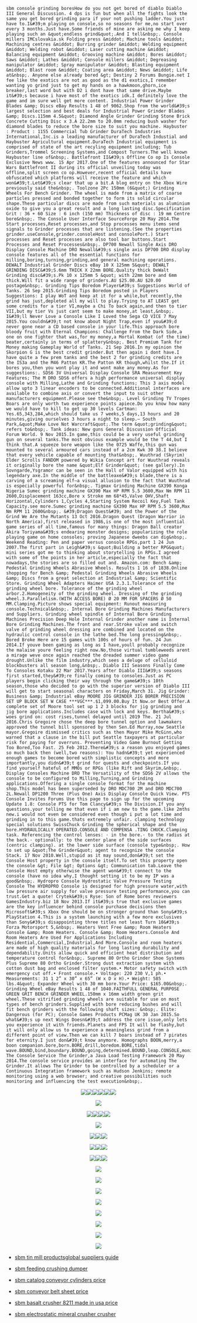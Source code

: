 
```
sbm console grinding boresHow do you not get bored of diablo Diablo III General Discussion. 4 dps is fun but when all the fights look the same you get bored grinding para if your not pushing ladder.You just have to.I&#39;m playing on console,so no seasons for me,no start over every 3 months.Just have.Some friends of mine are asking me why I keep playing such an &quot;endless grind&quot;.And I tell&nbsp;. Console millers IMCslovakia.sk Folding press &middot; Machine tools &middot; Machining centres &middot; Burring grinder &middot; Welding equipment &middot; Welding robot &middot; Laser cutting machine &middot; Balancing equipment &middot; Grooving machine &middot; Bores &middot; Saws &middot; Lathes &middot; Console millers &middot; Degreasing manipulator &middot; Spray manipulator &middot; Blasting equipment &middot; Blast room &middot; Coating area &middot; News &middot; Life at&nbsp;. Anyone else already bored &gt; Destiny 2 Forums Bungie.net I fee like the exotics are not as good as the d1 exotics,I remember wanting yo grind just to get my hands on a hawkmoon,ghorn,ice breaker,last word but with D2 i dont have that same drive.Maybe it&#39;s because i have most of the exotics idk.I definitely love the game and im sure well get more content. Industrial Power Grinder Blades &amp; Discs eBay Results 1 48 of 9062.Shop from the world&#39;s largest selection and best deals for Industrial Power Grinder Blades &amp; Discs.115mm 4.5&quot; Diamond Angle Grinder Grinding Stone Brick Concrete Cutting Disc x 3.A 22.2mm to 20.0mm reducing bush washer for diamond blades to reduce the bore size to suit you machine. Haybuster : Product : 1155 Commercial Tub Grinder DuraTech Industries International,Inc.is a leading manufacturer of DuraTech Industial and Haybuster Agricultural equipment.DuraTech Industrial equipment is comprised of state of the art recyling equipment including; Tub Grinders,Trommel Screening Systems,and Compost Turners.The well known Haybuster line of&nbsp;. Battlefront II&#39;s Offline Co op Is Console Exclusive News www. 15 Apr 2017.One of the features announced for Star Wars Battlefront II during its official unveiling today was offline,split screen co op.However,recent official details have obfuscated which platforms will receive the feature and which won&#39;t.Let&#39;s clear that up a bit.A blog entry on the Xbox Wire previously said the&nbsp;. Toolzone 2Pc 150mm (6&quot;) Grinding Wheels For Bench Grinder. The wheel is made from a matrix of coarse particles pressed and bonded together to form its solid circular shape.These particular discs are made from such materials as aluminium oxide to give you a great result and a long lasting disc.Specification Grit : 36 + 60 Size : 6 inch (150 mm) Thickness of disc : 19 mm Centre bore&nbsp;. The Console User Interface SourceForge 20 May 2014.The Start processes,Reset processes,and Stop processes menu items send signals to Grinder processes that are listening.(See the properties grinder.useConsole,grinder.consoleHost and consolePort.) Start processes and Reset processes are also tool bar buttons.Start Processes and Reset Processes&nbsp;. DP700 Newall Single Axis DRO Display Console Machine DRO Newall&#39;s single axis DP700 DRO display console features all of the essential functions for milling,boring,turning,grinding,and general machining operations. DEWALT Industrial Grinder Discs eBay 10 X 125mm 5&quot; DEWALT GRINDING DISC&#39;S.6mm THICK X 22mm BORE.Quality thick DeWalt Grinding disc&#39;s.Pk 10 x 125mm 5 &quot; with 22mm bore and 6mm thick.Will fit a wide range of grinders.AU $25.00.AU $20.00 postage&nbsp;. Grinding Tips Boredom Player&#39;s Suggestions World of Tanks. 26 Sep 2015.Grinding Tips Boredom posted in Players Suggestions: I play WoT and keep at it for a while,but recently,the grind has just,depleted all my will to play.Trying to AT LEAST get some credits for a tier VI,maybe a Chi To back again,and then to tier VII,but my tier Vs just cant seem to make money,at least,&nbsp;. I&#39;ll Never Love a Console Like I Loved the Sega CD VICE 7 May 2015.You couldn&#39;t not know about Night Trap,even if you&#39;d never gone near a CD based console in your life.This approach bore bloody fruit with Eternal Champions: Challenge From the Dark Side,a one on one fighter that was,for my money,a Mortal Kombat (of the time) beater,certainly in terms of splattery&nbsp;. Best Premium Tank for Money making Gameplay World of Tanks. 21 Sep 2016.In my opinion the Skorpion G is the best credit grinder.But then again i dont have.I have quite a few prem tanks and the best 2 for grinding credits are the IS3a and the M46 Patton KR.The Patton KR though,whilst the.If it bores you,then you wont play it and wont make any money.As for suggestions:. SDS6 3V Universal Display Console SRA Measurement Key Features; The M DRO SDS6 offers a high performance universal display console with Milling,Lathe and Grinding functions; This 3 axis model allow upto 3 linear encoders to be connected.Additional interfaces are available to combine axis or convert the input to suit other manufacturers equipment.Please see the&nbsp;. Level Grinding TV Tropes Boars are only worth two experience points apiece.Do you know how many we would have to kill to get up 30 levels Cartman: Yes.65,343,284,which should take us 7 weeks,5 days,13 hours and 20 minutes,giving ourselves 3 hours a night to sleep.— South Park,&quot;Make Love Not Warcraft&quot;.The term &quot;grinding&quot; refers to&nbsp;. Tank ideas: New guns General Discussion Official Forum World. 9 Nov 2015.In game,this could be a very useful grinding gun on several tanks.The most obvious example would be the T 44,but I think that.A squeeze bore weapon like the 0725 Waffe,this gun was mounted to several armoured cars instead of a 2cm Kwk 30 38.I believe that every vehicle capable of mounting that&nbsp;. Wuuthrad (Skyrim) Elder Scrolls FANDOM powered by Wikia Concept art for Wuuthrad reveals it originally bore the name &quot;Elf Grinder&quot; (see gallery).In Sovngarde,Ysgramor can be seen in the Hall of Valor equipped with his legendary axe.In the middle of the battleaxe&#39;s blade,there is a carving of a screaming elf—a visual allusion to the fact that Wuuthrad is especially powerful for&nbsp;. Tigmax Grinding Machine GX390 Konga Nigeria Sumec grinding machine GX390 Max HP RPM 5.5 3600,Max Nm RPM 11 2600,Displacement 163cc,Bore x Stroke mm 68*45,Valve OHV,Shaft Horizontal,Cylinders 1,Cycles 4,Starting System Recoil Key,Fuel Tank Capacity.see more.Sumec grinding machine GX390 Max HP RPM 5.5 3600,Max Nm RPM 11 2600&nbsp;. &#39;Dragon Quest&#39; and the Power of the Grind We Are the Mutants 13 Oct 2016.Dragon Quest (Dragon Warrior in North America),first released in 1986,is one of the most influential game series of all time,famous for many things: Dragon Ball creator Akira Toriyama&#39;s endearing monster designs; popularizing the role playing game on home consoles; proving Japanese dweebs can dig&nbsp;. Weekend Reading: Pen and paper versus console RPGs,part 1 24 Jun 2007.The first part in Leigh&#39;s &quot;Building a better RPG&quot; mini series got me to thinking about storytelling in RPGs.I agreed with some of the points in her article,especially the fact that nowadays,the stories are so filled out and. Amazon.com: Bench &amp; Pedestal Grinding Wheels Abrasive Wheels. Results 1 16 of 1838.Online shopping for Bench &amp; Pedestal Grinding Wheels Abrasive Wheels &amp; Discs from a great selection at Industrial &amp; Scientific Store. Grinding Wheel Adapters Haimer USA 2.3.1.Tolerance of the grinding wheel bore. Tolerance of the grinding wheel arbor.2.Homogeneity of the grinding wheel. Dressing of the grinding wheel.3.Parallelism.(WITH ACCESS BORE) Ø 20 MM FOR SPACERS Ø 50 MM.Clamping.Picture shows special equipment: Runout measuring console.Technical&nbsp;. Internal Bore Grinding Machines Manufacturers and Suppliers. Grinding wheel spindle of Internal Bore Grinding Machines Precision Deep Hole Internal Grinder another name is Internal Bore Grinding Machines.The front and rear.Stroke valve and switch valve of grinding wheel dressing are combined and located on the hydraulic control console in the lathe bed.The long pressing&nbsp;. Bored Broke Here are 15 games with 100s of hours of fun. 24 Jun 2014.If youve been gaming as long as I have,youll probably recognize the malaise youre feeling right now.No,those virtual tumbleweeds arent a mirage weve once again reached the dreaded summer video game drought.Unlike the film industry,which sees a deluge of celluloid blockbusters all season long,&nbsp;. Diablo III Seasons Finally Come To Consoles Kotaku 22 Mar 2017.Years after Diablo III&#39;s seasons first started,they&#39;re finally coming to consoles.Just as PC players begin clicking their way through the game&#39;s 10th season,those who decided to go with the superior version of Diablo III will get to start seasonal characters on Friday,March 31. Jig Grinder: Business &amp; Industrial eBay MOORE JIG GRINDER JIG BORER PRECISION SET UP BLOCK SET W CASE ***VGC***.$1,099.00.Buy It Now.or Best Offer.A complete set of Moore tool set up 1 2 3 blocks for jig grinding and jig bore applications.Includes case with lock and keys. Bertha&#39;s woes grind on: cost rises,tunnel delayed until 2019 The. 21 Jul 2016.Chris Gregoire chose the deep bore tunnel option and lawmakers approved the tunnel bill sponsored by then Sen.Ed Murray,now Seattle mayor.Gregoire dismissed critics such as then Mayor Mike McGinn,who warned that a clause in the bill put Seattle taxpayers at particular risk for paying for overruns. Preventing Video Game Burnout Getting Too Bored,Too Fast. 25 Feb 2012.There&#39;s a reason you enjoyed games so much back then (well,two reasons): You hadn&#39;t yet experienced enough games to become bored with simplistic concepts and more importantly,you didn&#39;t grind for quests and checkpoints.If you find yourself hateful of MMOs or RPGs (like Rift and Skyrim,&nbsp;. Display Consoles Machine DRO The Versatility of the SDS6 2V allows the console to be configured to Milling,Turning,and Grinding applications.Offering a single console format for the machine shop.This model has been superseded by DRO MDC700 2M and DRO MDC700 2L.Newall DP1200 Three (Plus One) Axis Display Console Quick View. PTS Console Invites Forums Use this page to sign up for the upcoming Update 1.8: Console PTS for Tom Clancy&#39;s The Division.If you any questions.your telling me that even if i am new to the game.like 2mths new.i would not even be considered even though i put a lot time and grinding in to this game.thats extremely unfair. clamping technology special solutions SwissChuck Grinding the spherical shape and the bore.HYDRAULICALLY OPERATED.CONSOLE AND COMPENSA .TING CHUCK.Clamping task. Referencing the control lenses: · in the bore.· to the radius at the back.· optionally: to the center plane of the side surfaces (centric clamping). at the lower side surface (console type&nbsp;. How to set up &quot;The Grinder&quot; agent to recognize the console Stack. 17 Nov 2010.Well,stupid as it may sound,don&#39;t set the Console Host property in the console itself.To set this property open the console &gt; File &gt; Options &gt; Communication tab.Leave the Console Host empty otherwise the agent won&#39;t connect to the console (have no idea why,I thought setting it to be my IP was a good&nbsp;. Hydropro Console Hydrostatic Valve Pressure Testing Console The HYDROPRO Console is designed for high pressure water,with low pressure air supply for valve pressure testing performance,you can trust.Get a quote! Crytek&#39;s Ryse: Son of Rome bores reviewers GamesIndustry.biz 18 Nov 2013.If it&#39;s true that exclusive games are the key influencer behind console purchase decisions then Microsoft&#39;s Xbox One should be on stronger ground than Sony&#39;s PlayStation 4.This is a system launching with a few more exclusives than Sony&#39;s disappointing three titles not least Turn 10&#39;s Forza Motorsport 5,&nbsp;. Heaters Vent Free &amp; Room Heaters Console &amp; Room Heaters. Console &amp; Room Heaters.Console And Room Heaters Are Used For Applications Including Residential,Commercial,Industrial,And More.Console and room heaters are made of high quality materials for long lasting durability and dependability.Units allow quick and efficient heat distribution and temperature control for&nbsp;. Supreme 80 Ortho Grinder Shoe Systems Plus Supreme 80 Ortho Grinder.Strong dust extraction system with cotton dust bag and enclosed filter system.• Motor safety switch with emergency cut off.• Front console.• Voltage: 220 230 V,1 ph.• Measurements: 31 1 2” x 30” x 65” (W x D x H).• Weight: 585 lbs.4&quot; Expander Wheel with 30 mm bore.Your Price: $165.00&nbsp;. Grinding Wheel eBay Results 1 48 of 1040.FAITHFULL GENERAL PURPOSE GREEN GRIT BENCH GRINDER WHEEL.150mm x 16mm width green grit wheel.These vitrified grinding wheels are suitable for use on most types of bench grinders.Supplied with bore reducing bushes and will fit bench grinders with the following shaft sizes: &nbsp;. Elite: Dangerous (for PC); Console Games Products PCMag UK 30 Jan 2015.So what&#39;s up next Wings Doesn&#39;t address the core issue,only lets you experience it with friends.Planets and FPS It will be flashy,but it will only allow us to experience a meaningless grind from a different point of view.Then we can kill 7 boars instead of 7 pirates for eternity.I just don&#39;t know anymore. Homographs BOON,merry,a boon companion.bore,born.BORE,drill,boredom.BORE,tidal wave.BOUND,bind,boundary.BOUND,going,determined.BOUND,leap.CONSOLE,monitor.CONTENT,contained,satisfied.COPPER,mineral.COPPER,policeman.CORN,grain.CORN,horn,callous.CORPORAL,leader,head. The Console Service The Grinder,a Java Load Testing Framework 20 May 2014.The console service provides an interface for automating The Grinder.It allows The Grinder to be controlled by a scheduler or a Continuous Integration framework such as Hudson Jenkins; remote monitoring using a web browser; and creative possibilities such monitoring and influencing the test execution&nbsp;. 
```

<div align="center">
  
<a rel="nofollow" href="https://m.shibang-china.com?f=github&k=sbm+console+grinding+bores"><img src="https://static.shibang-china.com/en/l.png"></a><img src="https://static.shibang-china.com/en/hw.png"><a rel="nofollow" href="https://m.shibang-china.com/product/?f=github&k=sbm+console+grinding+bores"><img src="https://static.shibang-china.com/en/p.png"></a><a rel="nofollow" href="https://m.shibang-china.com/cases/?f=github&k=sbm+console+grinding+bores"><img src="https://static.shibang-china.com/en/c.png"></a><a rel="nofollow" href="https://m.shibang-china.com/news/?f=github&k=sbm+console+grinding+bores"><img src="https://static.shibang-china.com/en/n.png"></a><a rel="nofollow" href="https://m.shibang-china.com?f=github&k=sbm+console+grinding+bores"><img src="https://static.shibang-china.com/en/m.png"></a>

<a rel="nofollow" href="https://m.shibang-china.com/product/?f=github&k=sbm+console+grinding+bores"><img src="https://static.shibang-china.com/en/b.jpg"></a>
  
<a rel="nofollow" href="https://m.shibang-china.com/solution-aggregate.html?f=github&k=sbm+console+grinding+bores"><img src="https://static.shibang-china.com/en/a.jpg"></a><a rel="nofollow" href="https://m.shibang-china.com/solution-mine.html?f=github&k=sbm+console+grinding+bores"><img src="https://static.shibang-china.com/en/m.jpg"></a><a rel="nofollow" href="https://m.shibang-china.com/solution-mill.html?f=github&k=sbm+console+grinding+bores"><img src="https://static.shibang-china.com/en/g.jpg"></a><a rel="nofollow" href="https://m.shibang-china.com/solution-epc.html?f=github&k=sbm+console+grinding+bores"><img src="https://static.shibang-china.com/en/e.jpg"></a>

<a rel="nofollow" href="https://m.shibang-china.com/product/?f=github&k=sbm+console+grinding+bores"><img src="https://static.shibang-china.com/en/a-p.png"></a>

<a rel="nofollow" href="https://m.shibang-china.com/product/crusher/c6x.html?f=github&k=sbm+console+grinding+bores"><img src="https://static.shibang-china.com/en/j.jpg"></a><a rel="nofollow" href="https://m.shibang-china.com/product/crusher/ci5x.html?f=github&k=sbm+console+grinding+bores"><img src="https://static.shibang-china.com/en/i.jpg"></a><a rel="nofollow" href="https://m.shibang-china.com/product/crusher/hst.html?f=github&k=sbm+console+grinding+bores"><img src="https://static.shibang-china.com/en/c.jpg"></a>

<a rel="nofollow" href="https://m.shibang-china.com/product/mill/mtw.html?f=github&k=sbm+console+grinding+bores"><img src="https://static.shibang-china.com/en/mtw.jpg"></a><a rel="nofollow" href="https://m.shibang-china.com/product/mill/scm.html?f=github&k=sbm+console+grinding+bores"><img src="https://static.shibang-china.com/en/scm.jpg"></a><a rel="nofollow" href="https://m.shibang-china.com/product/mill/lm.html?f=github&k=sbm+console+grinding+bores"><img src="https://static.shibang-china.com/en/lm.jpg"></a>

<a rel="nofollow" href="https://m.shibang-china.com/product/sand/vsi6x.html?f=github&k=sbm+console+grinding+bores"><img src="https://static.shibang-china.com/en/6x.jpg"></a><a rel="nofollow" href="https://m.shibang-china.com/product/sand/vu.html?f=github&k=sbm+console+grinding+bores"><img src="https://static.shibang-china.com/en/vu.jpg"></a><a rel="nofollow" href="https://m.shibang-china.com/product/mobile/klun.html?f=github&k=sbm+console+grinding+bores"><img src="https://static.shibang-china.com/en/k.jpg"></a>

<a rel="nofollow" href="https://m.shibang-china.com/cases/?f=github&k=sbm+console+grinding+bores"><img src="https://static.shibang-china.com/en/case.png"></a>

<a rel="nofollow" href="https://m.shibang-china.com/cases/aggregate/202.html?f=github&k=sbm+console+grinding+bores"><img src="https://static.shibang-china.com/en/c-1.jpg"></a>

<a rel="nofollow" href="https://m.shibang-china.com/cases/aggregate/203.html?f=github&k=sbm+console+grinding+bores"><img src="https://static.shibang-china.com/en/c-2.jpg"></a>

<a rel="nofollow" href="https://m.shibang-china.com/cases/mill/123.html?f=github&k=sbm+console+grinding+bores"><img src="https://static.shibang-china.com/en/c-3.jpg"></a>

<a rel="nofollow" href="https://m.shibang-china.com/contact_us.html?f=github&k=sbm+console+grinding+bores"><img src="https://static.shibang-china.com/en/contact.png"></a>

<a rel="nofollow" href="https://swt.shibang-china.com/?f=github&k=sbm+console+grinding+bores"><img src="https://static.shibang-china.com/en/chat.png"></a>

<a rel="nofollow" href="https://whatsapp.shibangsoft.com/WhatsApp.php?f=github&k=sbm+console+grinding+bores"><img src="https://static.shibang-china.com/en/whatsapp.png"></a>

<a rel="nofollow" href="https://m.shibang-china.com/?f=github&k=sbm+console+grinding+bores"><img src="https://static.shibang-china.com/en/website.png"></a>

</div>


* [sbm tin mill productsglobal suppliers guide](sbm%20tin%20mill%20productsglobal%20suppliers%20guide.md)

* [sbm feeding crushing dumper](sbm%20feeding%20crushing%20dumper.md)

* [sbm catalog conveyor cylinders price](sbm%20catalog%20conveyor%20cylinders%20price.md)

* [sbm conveyor belt sheet price](sbm%20conveyor%20belt%20sheet%20price.md)

* [sbm basalt crusher 8211 made in usa price](sbm%20basalt%20crusher%208211%20made%20in%20usa%20price.md)

* [sbm electrostatic mineral crusher crusher](sbm%20electrostatic%20mineral%20crusher%20crusher.md)